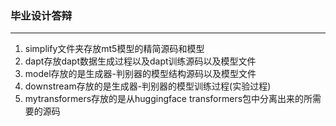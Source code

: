 ### 毕业设计答辩
---
1. simplify文件夹存放mt5模型的精简源码和模型
2. dapt存放dapt数据生成过程以及dapt训练源码以及模型文件
3. model存放的是生成器-判别器的模型结构源码以及模型文件
4. downstream存放的是生成器-判别器的模型训练过程(实验过程)
5. mytransformers存放的是从huggingface transformers包中分离出来的所需要的源码

